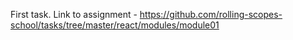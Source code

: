 First task.
Link to assignment - https://github.com/rolling-scopes-school/tasks/tree/master/react/modules/module01
